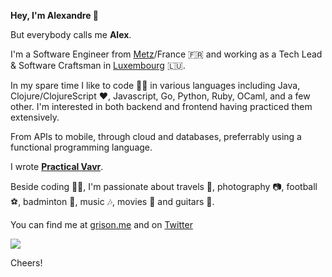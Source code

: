 **Hey, I'm Alexandre 👋**

But everybody calls me **Alex**.

I'm a Software Engineer from [Metz](https://metz.fr/)/France 🇫🇷 and working as a Tech Lead & Software Craftsman in [Luxembourg](https://luxembourg.public.lu) 🇱🇺.

In my spare time I like to code 👨‍💻 in various languages including Java, Clojure/ClojureScript ❤️, Javascript, Go, Python, Ruby, OCaml, and a few other. 
I'm interested in both backend and frontend having practiced them extensively.

From APIs to mobile, through cloud and databases, preferrably using a functional programming language.

I wrote [**Practical Vavr**](https://leanpub.com/practical-vavr).

Beside coding 👨‍💻, I'm passionate about travels 🌄, photography 📷, football ⚽, badminton 🏸, music 🎶, movies 🎥 and guitars 🎸. 

You can find me at [grison.me](https://grison.me) and on [Twitter](https://twitter.com/algrison)

![](https://github-readme-stats.vercel.app/api?username=agrison)

Cheers!
